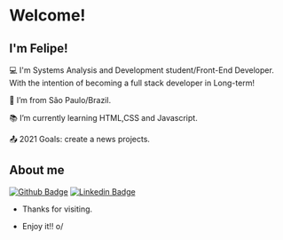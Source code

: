 
# Welcome!

 

## I'm Felipe!

 

:computer: I'm Systems Analysis and Development student/Front-End Developer. 
With the intention of becoming a full stack developer in Long-term!

:house_with_garden: I’m from São Paulo/Brazil.

:books: I’m currently learning HTML,CSS and Javascript.

:outbox_tray: 2021 Goals: create a news projects.



## About me

[![Github Badge](https://img.shields.io/badge/-Github-000?style=flat-square&logo=Github&logoColor=white&link=https://github.com/felipefassis97)](https://github.com/felipefassis97)
[![Linkedin Badge](https://img.shields.io/badge/-LinkedIn-blue?style=flat-square&logo=Linkedin&logoColor=white&link=https://www.linkedin.com/in/felipef-assis)](https://www.linkedin.com/in/felipef-assis)



- Thanks for visiting.

- Enjoy it!! o/
